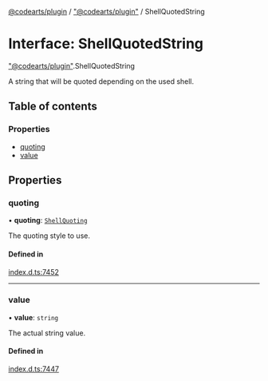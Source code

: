[@codearts/plugin](../README.md) / ["@codearts/plugin"](../modules/_codearts_plugin_.md) / ShellQuotedString

# Interface: ShellQuotedString

["@codearts/plugin"](../modules/_codearts_plugin_.md).ShellQuotedString

A string that will be quoted depending on the used shell.

## Table of contents

### Properties

- [quoting](codearts_plugin_.ShellQuotedString.md#quoting)
- [value](codearts_plugin_.ShellQuotedString.md#value)

## Properties

### quoting

• **quoting**: [`ShellQuoting`](../enums/codearts_plugin_.ShellQuoting.md)

The quoting style to use.

#### Defined in

[index.d.ts:7452](https://github.com/huaweicloud/cloudide-plugin-api/blob/03b481c/index.d.ts#L7452)

___

### value

• **value**: `string`

The actual string value.

#### Defined in

[index.d.ts:7447](https://github.com/huaweicloud/cloudide-plugin-api/blob/03b481c/index.d.ts#L7447)
